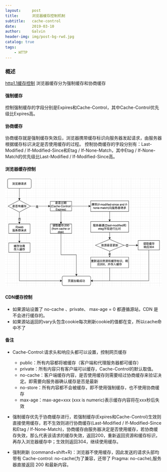 ```yaml
---
layout:     post
title:      浏览器缓存控制机制
subtitle:   cache-control
date:       2019-03-10
author:     Galvin
header-img: img/post-bg-rwd.jpg
catalog: true
tags:
    - HTTP
--- 
```


### 概述
[http1.1缓存控制](https://tools.ietf.org/html/rfc7234)
浏览器缓存分为强制缓存和协商缓存
#### 强制缓存
控制强制缓存的字段分别是Expires和Cache-Control，其中Cache-Control优先级比Expires高。
#### 协商缓存
协商缓存就是强制缓存失效后，浏览器携带缓存标识向服务器发起请求，由服务器根据缓存标识决定是否使用缓存的过程。
控制协商缓存的字段分别有：Last-Modified / If-Modified-Since和Etag / If-None-Match，其中Etag / If-None-Match的优先级比Last-Modified / If-Modified-Since高。
#### 浏览器缓存控制
![image](https://raw.githubusercontent.com/Galvin-wjw/Galvin-wjw.github.io/master/img/brower_cache_control.png)

#### CDN缓存控制
- 如果源站设置了 no-cache 、private、 max-age = 0 都遵循源站，CDN 是不会进行缓存的。
- 如果源站返回的vary头包含cookie每次刷新cookie的值都在变，所以cache命中不了

#### 备注
- Cache-Control:请求头和响应头都可以设置，控制网页缓存
    - public：所有内容都将被缓存（客户端和代理服务器都可缓存）
    - private：所有内容只有客户端可以缓存，Cache-Control的默认取值。
    - no-cache：客户端缓存内容，是否使用缓存则需要经过协商缓存来验证决定。即需要向服务器确认缓存是否是最新
    - no-store：所有内容都不会被缓存，即不使用强制缓存，也不使用协商缓存
    - max-age：max-age=xxx (xxx is numeric)表示缓存内容将在xxx秒后失效

- 强制缓存优先于协商缓存进行，若强制缓存(Expires和Cache-Control)生效则直接使用缓存，若不生效则进行协商缓存(Last-Modified / If-Modified-Since和Etag / If-None-Match)，协商缓存由服务器决定是否使用缓存，若协商缓存失效，那么代表该请求的缓存失效，返回200，重新返回资源和缓存标识，再存入浏览器缓存中；生效则返回304，继续使用缓存。
- 强制刷新 (command+shift+R)：浏览器不使用缓存，因此发送的请求头部均带有 Cache-control: no-cache(为了兼容，还带了 Pragma: no-cache),服务器直接返回 200 和最新内容。